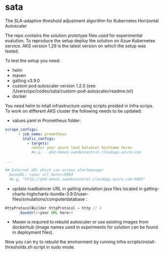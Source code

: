 # sata

The SLA-adaptive threshold adjustment algorithm for Kubernetes Horizontal Autoscaler

The repo contains the solution prototype files used for experimental evalution. To reproduce the setup deploy the solution on Azue Kubernetes service. AKS version 1.29 is the latest version on which the setup was tested.

To test the setup you need:
* helm
* maven
* gatling v3.9.0
* custom pod autoscaler version 1.2.0 (see /Users/opo/codes/sata/custom-pod-autoscaler/readme.txt)
* docker

You need helm to intall infrastructure using scripts proided in Infra scrips. To work on different AKS cluster the following needs to be updated:

* values.yaml in Prometheus folder:

```yaml
scrape_configs:
      - job_name: prometheus
        static_configs:
          - targets:
            <enter your azure load balancer hostname here>
            #e.g. - phd-demo1.swedencentral.cloudapp.azure.com

...

## External URL which can access alertmanager
  baseURL: <your url here>:9093
  #e.g. "http://phd-demo1.swedencentral.cloudapp.azure.com:9093"
```
* update loadbalncer URL in gatling simulation java files located in gatling-charts-highcharts-bundle-3.9.0/user-files/simulations/computerdatabase :

```java
HttpProtocolBuilder httpProtocol = http // 4
      .baseUrl(<your URL here>)
```

* Maven is required to rebuild autoscaler or use existing images from dockerhub (image names used in experiments for solution can be found in deployment files).

Now you can try to rebuild the environment  by running Infra scripts/install-thresholds.sh  script in sudo mode.

